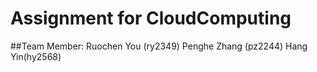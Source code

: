 # Assignment for CloudComputing
##Team Member:
Ruochen You (ry2349)
Penghe Zhang (pz2244)
Hang Yin(hy2568)
